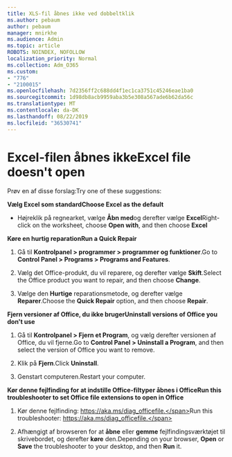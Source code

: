```yaml
---
title: XLS-fil åbnes ikke ved dobbeltklik
ms.author: pebaum
author: pebaum
manager: mnirkhe
ms.audience: Admin
ms.topic: article
ROBOTS: NOINDEX, NOFOLLOW
localization_priority: Normal
ms.collection: Adm_O365
ms.custom:
- "776"
- "2100015"
ms.openlocfilehash: 7d2356ff2c688dd4f1ec1ca3751c45246eae1ba0
ms.sourcegitcommit: 1d98db8acb9959aba3b5e308a567ade6b62da56c
ms.translationtype: MT
ms.contentlocale: da-DK
ms.lasthandoff: 08/22/2019
ms.locfileid: "36530741"
---
```

# <a name="excel-file-doesnt-open"></a><span data-ttu-id="1cf61-102">Excel-filen åbnes ikke</span><span class="sxs-lookup"><span data-stu-id="1cf61-102">Excel file doesn't open</span></span>

<span data-ttu-id="1cf61-103">Prøv en af disse forslag:</span><span class="sxs-lookup"><span data-stu-id="1cf61-103">Try one of these suggestions:</span></span>

<span data-ttu-id="1cf61-104">**Vælg Excel som standard**</span><span class="sxs-lookup"><span data-stu-id="1cf61-104">**Choose Excel as the default**</span></span>

* <span data-ttu-id="1cf61-105">Højreklik på regnearket, vælge **Åbn med**og derefter vælge **Excel**</span><span class="sxs-lookup"><span data-stu-id="1cf61-105">Right-click on the worksheet, choose **Open with**, and then choose **Excel**</span></span>

<span data-ttu-id="1cf61-106">**Køre en hurtig reparation**</span><span class="sxs-lookup"><span data-stu-id="1cf61-106">**Run a Quick Repair**</span></span>

1. <span data-ttu-id="1cf61-107">Gå til **Kontrolpanel > programmer > programmer og funktioner**.</span><span class="sxs-lookup"><span data-stu-id="1cf61-107">Go to **Control Panel > Programs > Programs and Features**.</span></span>

2. <span data-ttu-id="1cf61-108">Vælg det Office-produkt, du vil reparere, og derefter vælge **Skift**.</span><span class="sxs-lookup"><span data-stu-id="1cf61-108">Select the Office product you want to repair, and then choose **Change**.</span></span>

3. <span data-ttu-id="1cf61-109">Vælge den **Hurtige** reparationsmetode, og derefter vælge **Reparer**.</span><span class="sxs-lookup"><span data-stu-id="1cf61-109">Choose the **Quick Repair** option, and then choose **Repair**.</span></span>

<span data-ttu-id="1cf61-110">**Fjern versioner af Office, du ikke bruger**</span><span class="sxs-lookup"><span data-stu-id="1cf61-110">**Uninstall versions of Office you don't use**</span></span>

1. <span data-ttu-id="1cf61-111">Gå til **Kontrolpanel > Fjern et Program**, og vælg derefter versionen af Office, du vil fjerne.</span><span class="sxs-lookup"><span data-stu-id="1cf61-111">Go to **Control Panel > Uninstall a Program**, and then select the version of Office you want to remove.</span></span>

2. <span data-ttu-id="1cf61-112">Klik på **Fjern**.</span><span class="sxs-lookup"><span data-stu-id="1cf61-112">Click **Uninstall**.</span></span>

3. <span data-ttu-id="1cf61-113">Genstart computeren.</span><span class="sxs-lookup"><span data-stu-id="1cf61-113">Restart your computer.</span></span>

<span data-ttu-id="1cf61-114">**Kør denne fejlfinding for at indstille Office-filtyper åbnes i Office**</span><span class="sxs-lookup"><span data-stu-id="1cf61-114">**Run this troubleshooter to set Office file extensions to open in Office**</span></span>

1. <span data-ttu-id="1cf61-115">Kør denne fejlfinding: https://aka.ms/diag_officefile.</span><span class="sxs-lookup"><span data-stu-id="1cf61-115">Run this troubleshooter: https://aka.ms/diag_officefile.</span></span>

2. <span data-ttu-id="1cf61-116">Afhængigt af browseren for at **åbne** eller **gemme** fejlfindingsværktøjet til skrivebordet, og derefter **køre** den.</span><span class="sxs-lookup"><span data-stu-id="1cf61-116">Depending on your browser, **Open** or **Save** the troubleshooter to your desktop, and then **Run** it.</span></span>

